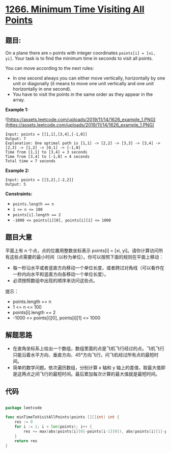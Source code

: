# [1266. Minimum Time Visiting All Points](https://leetcode.com/problems/minimum-time-visiting-all-points/)


## 题目:

On a plane there are `n` points with integer coordinates `points[i] = [xi, yi]`. Your task is to find the minimum time in seconds to visit all points.

You can move according to the next rules:

- In one second always you can either move vertically, horizontally by one unit or diagonally (it means to move one unit vertically and one unit horizontally in one second).
- You have to visit the points in the same order as they appear in the array.

**Example 1:**

![https://assets.leetcode.com/uploads/2019/11/14/1626_example_1.PNG](https://assets.leetcode.com/uploads/2019/11/14/1626_example_1.PNG)

    Input: points = [[1,1],[3,4],[-1,0]]
    Output: 7
    Explanation: One optimal path is [1,1] -> [2,2] -> [3,3] -> [3,4] -> [2,3] -> [1,2] -> [0,1] -> [-1,0]   
    Time from [1,1] to [3,4] = 3 seconds 
    Time from [3,4] to [-1,0] = 4 seconds
    Total time = 7 seconds

**Example 2:**

    Input: points = [[3,2],[-2,2]]
    Output: 5

**Constraints:**

- `points.length == n`
- `1 <= n <= 100`
- `points[i].length == 2`
- `-1000 <= points[i][0], points[i][1] <= 1000`

## 题目大意


平面上有 n 个点，点的位置用整数坐标表示 points[i] = [xi, yi]。请你计算访问所有这些点需要的最小时间（以秒为单位）。你可以按照下面的规则在平面上移动：

- 每一秒沿水平或者竖直方向移动一个单位长度，或者跨过对角线（可以看作在一秒内向水平和竖直方向各移动一个单位长度）。
- 必须按照数组中出现的顺序来访问这些点。

提示：

- points.length == n
- 1 <= n <= 100
- points[i].length == 2
- -1000 <= points[i][0], points[i][1] <= 1000





## 解题思路

- 在直角坐标系上给出一个数组，数组里面的点是飞机飞行经过的点。飞机飞行只能沿着水平方向、垂直方向、45°方向飞行。问飞机经过所有点的最短时间。
- 简单的数学问题。依次遍历数组，分别计算 x 轴和 y 轴上的差值，取最大值即是这两点之间飞行的最短时间。最后累加每次计算的最大值就是最短时间。


## 代码

```go

package leetcode

func minTimeToVisitAllPoints(points [][]int) int {
	res := 0
	for i := 1; i < len(points); i++ {
		res += max(abs(points[i][0]-points[i-1][0]), abs(points[i][1]-points[i-1][1]))
	}
	return res
}

```